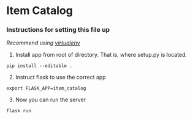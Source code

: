 # Item Catalog
### Instructions for setting this file up

*Recommend using [virtualenv](https://virtualenv.pypa.io)*

1. Install app from root of directory. That is, where setup.py is located.
```
pip install --editable .
```
2. Instruct flask to use the correct app
```
export FLASK_APP=item_catalog
```
3. Now you can run the server
```
flask run
```
